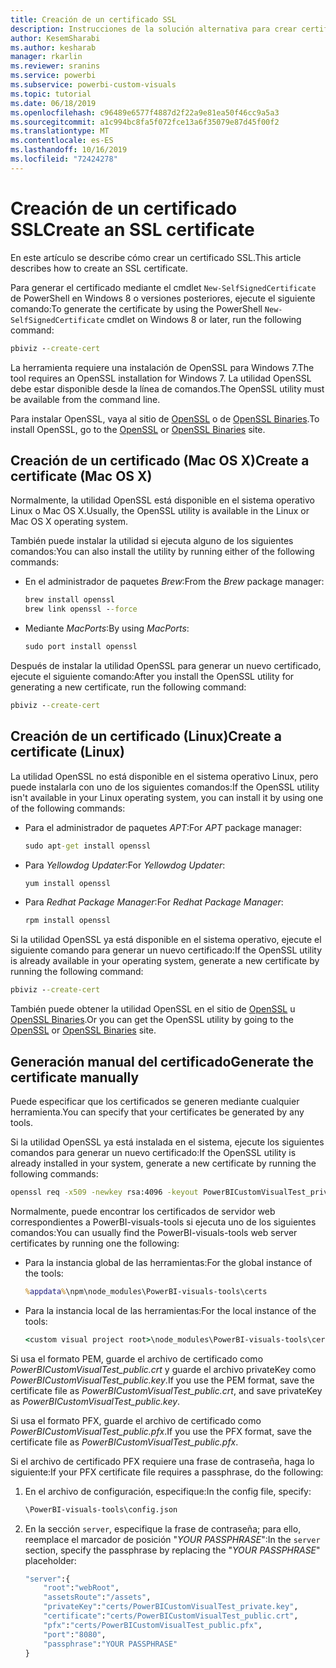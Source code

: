 ```yaml
---
title: Creación de un certificado SSL
description: Instrucciones de la solución alternativa para crear certificados manualmente en el servidor para desarrolladores
author: KesemSharabi
ms.author: kesharab
manager: rkarlin
ms.reviewer: sranins
ms.service: powerbi
ms.subservice: powerbi-custom-visuals
ms.topic: tutorial
ms.date: 06/18/2019
ms.openlocfilehash: c96489e6577f4887d2f22a9e81ea50f46cc9a5a3
ms.sourcegitcommit: a1c994bc8fa5f072fce13a6f35079e87d45f00f2
ms.translationtype: MT
ms.contentlocale: es-ES
ms.lasthandoff: 10/16/2019
ms.locfileid: "72424278"
---
```

# <a name="create-an-ssl-certificate"></a><span data-ttu-id="eadbe-103">Creación de un certificado SSL</span><span class="sxs-lookup"><span data-stu-id="eadbe-103">Create an SSL certificate</span></span>

<span data-ttu-id="eadbe-104">En este artículo se describe cómo crear un certificado SSL.</span><span class="sxs-lookup"><span data-stu-id="eadbe-104">This article describes how to create an SSL certificate.</span></span>

<span data-ttu-id="eadbe-105">Para generar el certificado mediante el cmdlet `New-SelfSignedCertificate` de PowerShell en Windows 8 o versiones posteriores, ejecute el siguiente comando:</span><span class="sxs-lookup"><span data-stu-id="eadbe-105">To generate the certificate by using the PowerShell `New-SelfSignedCertificate` cmdlet on Windows 8 or later, run the following command:</span></span>

```cmd
pbiviz --create-cert
```

<span data-ttu-id="eadbe-106">La herramienta requiere una instalación de OpenSSL para Windows 7.</span><span class="sxs-lookup"><span data-stu-id="eadbe-106">The tool requires an OpenSSL installation for Windows 7.</span></span> <span data-ttu-id="eadbe-107">La utilidad OpenSSL debe estar disponible desde la línea de comandos.</span><span class="sxs-lookup"><span data-stu-id="eadbe-107">The OpenSSL utility must be available from the command line.</span></span>

<span data-ttu-id="eadbe-108">Para instalar OpenSSL, vaya al sitio de [OpenSSL](https://www.openssl.org) o de [OpenSSL Binaries](https://wiki.openssl.org/index.php/Binaries).</span><span class="sxs-lookup"><span data-stu-id="eadbe-108">To install OpenSSL, go to the [OpenSSL](https://www.openssl.org) or [OpenSSL Binaries](https://wiki.openssl.org/index.php/Binaries) site.</span></span>



## <a name="create-a-certificate-mac-os-x"></a><span data-ttu-id="eadbe-109">Creación de un certificado (Mac OS X)</span><span class="sxs-lookup"><span data-stu-id="eadbe-109">Create a certificate (Mac OS X)</span></span>

<span data-ttu-id="eadbe-110">Normalmente, la utilidad OpenSSL está disponible en el sistema operativo Linux o Mac OS X.</span><span class="sxs-lookup"><span data-stu-id="eadbe-110">Usually, the OpenSSL utility is available in the Linux or Mac OS X operating system.</span></span>

<span data-ttu-id="eadbe-111">También puede instalar la utilidad si ejecuta alguno de los siguientes comandos:</span><span class="sxs-lookup"><span data-stu-id="eadbe-111">You can also install the utility by running either of the following commands:</span></span>
* <span data-ttu-id="eadbe-112">En el administrador de paquetes *Brew*:</span><span class="sxs-lookup"><span data-stu-id="eadbe-112">From the *Brew* package manager:</span></span>

    ```cmd
    brew install openssl
    brew link openssl --force
    ```

* <span data-ttu-id="eadbe-113">Mediante *MacPorts*:</span><span class="sxs-lookup"><span data-stu-id="eadbe-113">By using *MacPorts*:</span></span>

    ```cmd
    sudo port install openssl
    ```

<span data-ttu-id="eadbe-114">Después de instalar la utilidad OpenSSL para generar un nuevo certificado, ejecute el siguiente comando:</span><span class="sxs-lookup"><span data-stu-id="eadbe-114">After you install the OpenSSL utility for generating a new certificate, run the following command:</span></span>

```cmd
pbiviz --create-cert
```

## <a name="create-a-certificate-linux"></a><span data-ttu-id="eadbe-115">Creación de un certificado (Linux)</span><span class="sxs-lookup"><span data-stu-id="eadbe-115">Create a certificate (Linux)</span></span>

<span data-ttu-id="eadbe-116">La utilidad OpenSSL no está disponible en el sistema operativo Linux, pero puede instalarla con uno de los siguientes comandos:</span><span class="sxs-lookup"><span data-stu-id="eadbe-116">If the OpenSSL utility isn't available in your Linux operating system, you can install it by using one of the following commands:</span></span>

* <span data-ttu-id="eadbe-117">Para el administrador de paquetes *APT*:</span><span class="sxs-lookup"><span data-stu-id="eadbe-117">For *APT* package manager:</span></span>

    ```cmd
    sudo apt-get install openssl
    ```

* <span data-ttu-id="eadbe-118">Para *Yellowdog Updater*:</span><span class="sxs-lookup"><span data-stu-id="eadbe-118">For *Yellowdog Updater*:</span></span>

    ```cmd
    yum install openssl
    ```

* <span data-ttu-id="eadbe-119">Para *Redhat Package Manager*:</span><span class="sxs-lookup"><span data-stu-id="eadbe-119">For *Redhat Package Manager*:</span></span>

    ```cmd
    rpm install openssl
    ```

<span data-ttu-id="eadbe-120">Si la utilidad OpenSSL ya está disponible en el sistema operativo, ejecute el siguiente comando para generar un nuevo certificado:</span><span class="sxs-lookup"><span data-stu-id="eadbe-120">If the OpenSSL utility is already available in your operating system, generate a new certificate by running the following command:</span></span>

```cmd
pbiviz --create-cert
```

<span data-ttu-id="eadbe-121">También puede obtener la utilidad OpenSSL en el sitio de [OpenSSL](https://www.openssl.org) u [OpenSSL Binaries](https://wiki.openssl.org/index.php/Binaries).</span><span class="sxs-lookup"><span data-stu-id="eadbe-121">Or you can get the OpenSSL utility by going to the [OpenSSL](https://www.openssl.org) or [OpenSSL Binaries](https://wiki.openssl.org/index.php/Binaries) site.</span></span>

## <a name="generate-the-certificate-manually"></a><span data-ttu-id="eadbe-122">Generación manual del certificado</span><span class="sxs-lookup"><span data-stu-id="eadbe-122">Generate the certificate manually</span></span>

<span data-ttu-id="eadbe-123">Puede especificar que los certificados se generen mediante cualquier herramienta.</span><span class="sxs-lookup"><span data-stu-id="eadbe-123">You can specify that your certificates be generated by any tools.</span></span>

<span data-ttu-id="eadbe-124">Si la utilidad OpenSSL ya está instalada en el sistema, ejecute los siguientes comandos para generar un nuevo certificado:</span><span class="sxs-lookup"><span data-stu-id="eadbe-124">If the OpenSSL utility is already installed in your system, generate a new certificate by running the following commands:</span></span>

```cmd
openssl req -x509 -newkey rsa:4096 -keyout PowerBICustomVisualTest_private.key -out PowerBICustomVisualTest_public.crt -days 365
```

<span data-ttu-id="eadbe-125">Normalmente, puede encontrar los certificados de servidor web correspondientes a PowerBI-visuals-tools si ejecuta uno de los siguientes comandos:</span><span class="sxs-lookup"><span data-stu-id="eadbe-125">You can usually find the PowerBI-visuals-tools web server certificates by running one the following:</span></span>

* <span data-ttu-id="eadbe-126">Para la instancia global de las herramientas:</span><span class="sxs-lookup"><span data-stu-id="eadbe-126">For the global instance of the tools:</span></span>

    ```cmd
    %appdata%\npm\node_modules\PowerBI-visuals-tools\certs
    ```

* <span data-ttu-id="eadbe-127">Para la instancia local de las herramientas:</span><span class="sxs-lookup"><span data-stu-id="eadbe-127">For the local instance of the tools:</span></span>

    ```cmd
    <custom visual project root>\node_modules\PowerBI-visuals-tools\certs
    ```

<span data-ttu-id="eadbe-128">Si usa el formato PEM, guarde el archivo de certificado como *PowerBICustomVisualTest_public.crt* y guarde el archivo privateKey como *PowerBICustomVisualTest_public.key*.</span><span class="sxs-lookup"><span data-stu-id="eadbe-128">If you use the PEM format, save the certificate file as *PowerBICustomVisualTest_public.crt*, and save privateKey as *PowerBICustomVisualTest_public.key*.</span></span>

<span data-ttu-id="eadbe-129">Si usa el formato PFX, guarde el archivo de certificado como *PowerBICustomVisualTest_public.pfx*.</span><span class="sxs-lookup"><span data-stu-id="eadbe-129">If you use the PFX format, save the certificate file as *PowerBICustomVisualTest_public.pfx*.</span></span>

<span data-ttu-id="eadbe-130">Si el archivo de certificado PFX requiere una frase de contraseña, haga lo siguiente:</span><span class="sxs-lookup"><span data-stu-id="eadbe-130">If your PFX certificate file requires a passphrase, do the following:</span></span>
1. <span data-ttu-id="eadbe-131">En el archivo de configuración, especifique:</span><span class="sxs-lookup"><span data-stu-id="eadbe-131">In the config file, specify:</span></span>

    ```cmd
    \PowerBI-visuals-tools\config.json
    ```

1. <span data-ttu-id="eadbe-132">En la sección `server`, especifique la frase de contraseña; para ello, reemplace el marcador de posición "*YOUR PASSPHRASE*":</span><span class="sxs-lookup"><span data-stu-id="eadbe-132">In the `server` section, specify the passphrase by replacing the "*YOUR PASSPHRASE*" placeholder:</span></span>

    ```cmd
    "server":{
        "root":"webRoot",
        "assetsRoute":"/assets",
        "privateKey":"certs/PowerBICustomVisualTest_private.key",
        "certificate":"certs/PowerBICustomVisualTest_public.crt",
        "pfx":"certs/PowerBICustomVisualTest_public.pfx",
        "port":"8080",
        "passphrase":"YOUR PASSPHRASE"
    }
    ```
